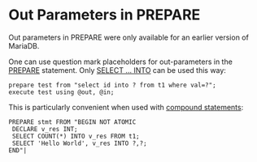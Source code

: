 # Out Parameters in PREPARE

Out parameters in PREPARE were only available for an earlier version of MariaDB.

One can use question mark placeholders for out-parameters in the [PREPARE](prepare-statement.md) statement. Only [SELECT … INTO](../../../../server-usage/replication-cluster-multi-master/standard-replication/selectively-skipping-replication-of-binlog-events.md#into) can be used this way:

```
prepare test from "select id into ? from t1 where val=?";
execute test using @out, @in;
```

This is particularly convenient when used with [compound statements](../../../../server-usage/programming-customizing-mariadb/programmatic-compound-statements/using-compound-statements-outside-of-stored-programs.md):

```
PREPARE stmt FROM "BEGIN NOT ATOMIC
 DECLARE v_res INT;
 SELECT COUNT(*) INTO v_res FROM t1;
 SELECT 'Hello World', v_res INTO ?,?;
END"|
```